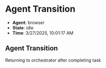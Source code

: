 # Agent Transition

- **Agent**: browser
- **State**: idle
- **Time**: 3/27/2025, 10:01:17 AM

## Agent Transition

Returning to orchestrator after completing task


